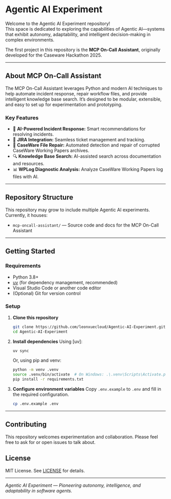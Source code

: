 # Agentic AI Experiment

Welcome to the Agentic AI Experiment repository!  
This space is dedicated to exploring the capabilities of Agentic AI—systems that exhibit autonomy, adaptability, and intelligent decision-making in complex environments.

The first project in this repository is the **MCP On-Call Assistant**, originally developed for the Caseware Hackathon 2025.

---

## About MCP On-Call Assistant

The MCP On-Call Assistant leverages Python and modern AI techniques to help automate incident response, repair workflow files, and provide intelligent knowledge base search. It’s designed to be modular, extensible, and easy to set up for experimentation and prototyping.

### Key Features

- 🤖 **AI-Powered Incident Response:** Smart recommendations for resolving incidents.
- 🎫 **JIRA Integration:** Seamless ticket management and tracking.
- 🔧 **CaseWare File Repair:** Automated detection and repair of corrupted CaseWare Working Papers archives.
- 🔍 **Knowledge Base Search:** AI-assisted search across documentation and resources.
- 📊 **WPLog Diagnostic Analysis:** Analyze CaseWare Working Papers log files with AI.

---

## Repository Structure

This repository may grow to include multiple Agentic AI experiments. Currently, it houses:

- `mcp-oncall-assistant/` — Source code and docs for the MCP On-Call Assistant

---

## Getting Started

### Requirements

- Python 3.8+
- [uv](https://docs.astral.sh/uv/) (for dependency management, recommended)
- Visual Studio Code or another code editor
- (Optional) Git for version control

### Setup

1. **Clone this repository**
   ```bash
   git clone https://github.com/leonxuecloud/Agentic-AI-Experiment.git
   cd Agentic-AI-Experiment
   ```

2. **Install dependencies**
   Using [uv]:
   ```bash
   uv sync
   ```
   Or, using pip and venv:
   ```bash
   python -m venv .venv
   source .venv/bin/activate  # On Windows: .\.venv\Scripts\Activate.ps1
   pip install -r requirements.txt
   ```

3. **Configure environment variables**
   Copy `.env.example` to `.env` and fill in the required configuration.
   ```bash
   cp .env.example .env
   ```

---

## Contributing

This repository welcomes experimentation and collaboration. Please feel free to ask for or open issues to talk about.

## License

MIT License. See [LICENSE](LICENSE) for details.

---

*Agentic AI Experiment — Pioneering autonomy, intelligence, and adaptability in software agents.*
